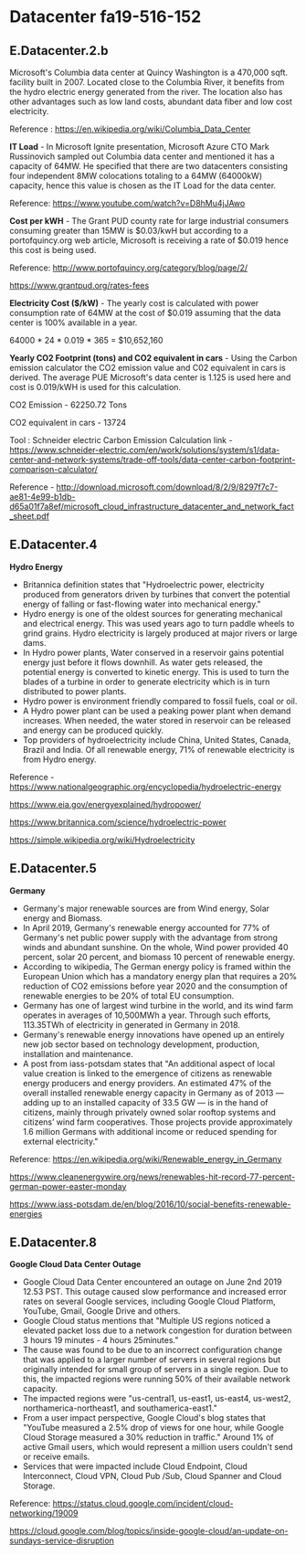 # Datacenter fa19-516-152
 
## E.Datacenter.2.b
Microsoft's Columbia data center at Quincy Washington is a 470,000 sqft. 
facility built in 2007. Located close to the Columbia River, it benefits from the hydro electric energy generated from the river. The location also has other advantages such as low land costs, abundant data fiber and low cost electricity. 

Reference : <https://en.wikipedia.org/wiki/Columbia_Data_Center>

**IT Load** - In Microsoft Ignite presentation, Microsoft Azure CTO Mark Russinovich sampled out Columbia data center and mentioned it has a 
capacity of 64MW. He specified that there are two datacenters consisting four independent 8MW colocations totaling to a 64MW (64000kW) capacity, hence this value is chosen as the IT Load for the data center.

Reference: <https://www.youtube.com/watch?v=D8hMu4jJAwo>

**Cost per kWH** - 
The Grant PUD county rate for large industrial consumers consuming greater than 15MW is $0.03/kwH but according to a portofquincy.org web article, Microsoft is receiving a rate of $0.019 hence this cost is being used. 

Reference:
<http://www.portofquincy.org/category/blog/page/2/>

<https://www.grantpud.org/rates-fees>

**Electricity Cost ($/kW)** - The yearly cost is calculated with power consumption rate of 64MW at the cost of $0.019 assuming that the data center is 100% available in a year.
 
 64000 * 24 * 0.019 * 365 = $10,652,160

**Yearly CO2 Footprint (tons) and	CO2 equivalent in cars** -
Using the Carbon emission calculator the CO2 emission value and C02 equivalent in cars is derived. The average PUE Microsoft's data center is 1.125 is used here and cost is 0.019/kWH is used for this calculation.

CO2 Emission - 62250.72 Tons

CO2 equivalent in cars - 13724

Tool : Schneider electric Carbon Emission Calculation link -
<https://www.schneider-electric.com/en/work/solutions/system/s1/data-center-and-network-systems/trade-off-tools/data-center-carbon-footprint-comparison-calculator/> 

Reference - 
<http://download.microsoft.com/download/8/2/9/8297f7c7-ae81-4e99-b1db-d65a01f7a8ef/microsoft_cloud_infrastructure_datacenter_and_network_fact_sheet.pdf>

## E.Datacenter.4

**Hydro Energy**

* Britannica definition states that "Hydroelectric power, electricity produced from generators driven by turbines that convert the potential energy of falling or fast-flowing water into mechanical energy."
* Hydro energy is one of the oldest sources for generating mechanical and electrical energy. This was used years ago to turn paddle wheels to grind grains. Hydro electricity is largely produced at major rivers or large dams.
* In Hydro power plants, Water conserved in a reservoir gains potential energy just before it flows downhill. As water gets released, the potential energy is converted to kinetic energy. This is used to turn the blades of a turbine in order to generate electricity which is in turn distributed to power plants.
* Hydro power is environment friendly compared to fossil fuels, coal or oil.
* A Hydro power plant can be used a peaking power plant when demand increases. When needed, the water stored in reservoir can be released and energy can be produced quickly.
* Top providers of hydroelectricity include China, United States, Canada, Brazil and India. Of all renewable energy, 71% of renewable electricity is from Hydro energy.

Reference - <https://www.nationalgeographic.org/encyclopedia/hydroelectric-energy>

<https://www.eia.gov/energyexplained/hydropower/>

<https://www.britannica.com/science/hydroelectric-power>

<https://simple.wikipedia.org/wiki/Hydroelectricity>


## E.Datacenter.5

**Germany**

* Germany's major renewable sources are from Wind energy, Solar energy and Biomass.
* In April 2019, Germany's renewable energy accounted for 77% of Germany's net public power supply with the advantage from strong winds and abundant sunshine. On the whole, Wind power provided 40 percent, solar 20 percent, and biomass 10 percent of renewable energy.
* According to wikipedia, The German energy policy is framed within the European Union which has a mandatory energy plan that requires a 20% reduction of CO2 emissions before year 2020 and the consumption of renewable energies to be 20% of total EU consumption.
* Germany has one of largest wind turbine in the world, and its wind farm operates in averages of 10,500MWh a year. Through such efforts, 113.35TWh of electricity in generated in Germany in 2018.
* Germany's renewable energy innovations have opened up an entirely new job sector based on technology development, production, installation and maintenance.  
* A post from iass-potsdam states that "An additional aspect of local value creation is linked to the emergence of citizens as renewable energy producers and energy providers. An estimated 47% of the overall installed renewable energy capacity in Germany as of 2013 — adding up to an installed capacity of 33.5 GW — is in the hand of citizens, mainly through privately owned solar rooftop systems and citizens’ wind farm cooperatives. Those projects provide approximately 1.6 million Germans with additional income or reduced spending for external electricity."

Reference:
<https://en.wikipedia.org/wiki/Renewable_energy_in_Germany>

<https://www.cleanenergywire.org/news/renewables-hit-record-77-percent-german-power-easter-monday>

<https://www.iass-potsdam.de/en/blog/2016/10/social-benefits-renewable-energies>

## E.Datacenter.8
**Google Cloud Data Center Outage**

* Google Cloud Data Center encountered an outage on June 2nd 2019 12.53 PST. This outage caused slow performance and increased error rates on several Google services, including Google Cloud Platform, YouTube, Gmail, Google Drive and others.  
* Google Cloud status mentions that "Multiple US regions noticed a elevated packet loss due to a network congestion for duration between 3 hours 19 minutes - 4 hours 25minutes."
* The cause was found to be due to an incorrect configuration change that was applied to a larger number of servers in several regions but originally intended for small group of servers in a single region. Due to this, the impacted regions were running 50% of their available network capacity.
* The impacted regions were "us-central1, us-east1, us-east4, us-west2, northamerica-northeast1, and southamerica-east1." 
* From a user impact perspective, Google Cloud's blog states that "YouTube measured a 2.5% drop of views for one hour, while Google Cloud Storage measured a 30% reduction in traffic." Around 1% of active Gmail users, which would represent a million users couldn't send or receive emails.
* Services that were impacted include Cloud Endpoint, Cloud Interconnect, Cloud VPN, Cloud Pub /Sub, Cloud Spanner and Cloud Storage.

Reference:
 <https://status.cloud.google.com/incident/cloud-networking/19009> 

<https://cloud.google.com/blog/topics/inside-google-cloud/an-update-on-sundays-service-disruption> 
